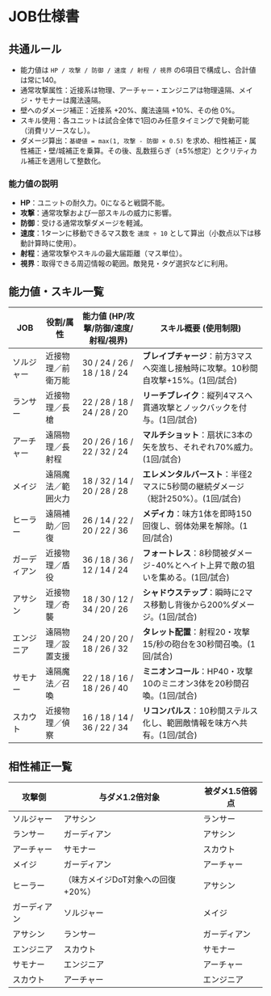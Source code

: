 # JOB仕様書

## 共通ルール
- 能力値は `HP / 攻撃 / 防御 / 速度 / 射程 / 視界` の6項目で構成し、合計値は常に140。
- 通常攻撃属性：近接系は物理、アーチャー・エンジニアは物理遠隔、メイジ・サモナーは魔法遠隔。
- 壁へのダメージ補正：近接系 +20%、魔法遠隔 +10%、その他 0%。
- スキル使用：各ユニットは試合全体で1回のみ任意タイミングで発動可能（消費リソースなし）。
- ダメージ算出：`基礎値 = max(1, 攻撃 - 防御 × 0.5)` を求め、相性補正・属性補正・壁/城補正を乗算。その後、乱数揺らぎ（±5%想定）とクリティカル補正を適用して整数化。

### 能力値の説明
- **HP**：ユニットの耐久力。0になると戦闘不能。
- **攻撃**：通常攻撃および一部スキルの威力に影響。
- **防御**：受ける通常攻撃ダメージを軽減。
- **速度**：1ターンに移動できるマス数を `速度 ÷ 10` として算出（小数点以下は移動計算時に使用）。
- **射程**：通常攻撃やスキルの最大届距離（マス単位）。
- **視界**：取得できる周辺情報の範囲。敵発見・タゲ選択などに利用。

## 能力値・スキル一覧
| JOB | 役割/属性 | 能力値 (HP/攻撃/防御/速度/射程/視界) | スキル概要 (使用制限) |
| --- | --- | --- | --- |
| ソルジャー | 近接物理／前衛万能 | 30 / 24 / 26 / 18 / 18 / 24 | **ブレイブチャージ**：前方3マスへ突進し接触時に攻撃。10秒間自攻撃+15%。(1回/試合) |
| ランサー | 近接物理／長槍 | 22 / 28 / 18 / 24 / 28 / 20 | **リーチブレイク**：縦列4マスへ貫通攻撃とノックバックを付与。(1回/試合) |
| アーチャー | 遠隔物理／長射程 | 20 / 26 / 16 / 22 / 32 / 24 | **マルチショット**：扇状に3本の矢を放ち、それぞれ70%威力。(1回/試合) |
| メイジ | 遠隔魔法／範囲火力 | 18 / 32 / 14 / 20 / 28 / 28 | **エレメンタルバースト**：半径2マスに5秒間の継続ダメージ（総計250%）。(1回/試合) |
| ヒーラー | 遠隔補助／回復 | 26 / 14 / 22 / 20 / 22 / 36 | **メディカ**：味方1体を即時150回復し、弱体効果を解除。(1回/試合) |
| ガーディアン | 近接物理／盾役 | 36 / 18 / 36 / 12 / 14 / 24 | **フォートレス**：8秒間被ダメージ-40%とヘイト上昇で敵の狙いを集める。(1回/試合) |
| アサシン | 近接物理／奇襲 | 18 / 30 / 12 / 34 / 20 / 26 | **シャドウステップ**：瞬時に2マス移動し背後から200%ダメージ。(1回/試合) |
| エンジニア | 遠隔物理／設置支援 | 24 / 20 / 20 / 18 / 26 / 32 | **タレット配置**：射程20・攻撃15/秒の砲台を30秒間召喚。(1回/試合) |
| サモナー | 遠隔魔法／召喚 | 22 / 18 / 16 / 18 / 26 / 40 | **ミニオンコール**：HP40・攻撃10のミニオン3体を20秒間召喚。(1回/試合) |
| スカウト | 近接物理／偵察 | 16 / 18 / 14 / 36 / 22 / 34 | **リコンパルス**：10秒間ステルス化し、範囲敵情報を味方へ共有。(1回/試合) |

## 相性補正一覧
| 攻撃側 | 与ダメ1.2倍対象 | 被ダメ1.5倍弱点 |
| --- | --- | --- |
| ソルジャー | アサシン | ランサー |
| ランサー | ガーディアン | アサシン |
| アーチャー | サモナー | スカウト |
| メイジ | ガーディアン | アーチャー |
| ヒーラー | （味方メイジDoT対象への回復+20%） | アサシン |
| ガーディアン | ソルジャー | メイジ |
| アサシン | ランサー | ガーディアン |
| エンジニア | スカウト | サモナー |
| サモナー | エンジニア | アーチャー |
| スカウト | アーチャー | エンジニア |